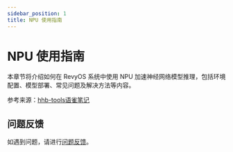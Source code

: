 ```yaml
---
sidebar_position: 1
title: NPU 使用指南
---
```


# NPU 使用指南

本章节将介绍如何在 RevyOS 系统中使用 NPU 加速神经网络模型推理，包括环境配置、模型部署、常见问题及解决方法等内容。

参考来源：[hhb-tools语雀笔记](https://www.yuque.com/za4k4z/yp3bry)

## 问题反馈

如遇到问题，请进行[问题反馈](../issue)。
